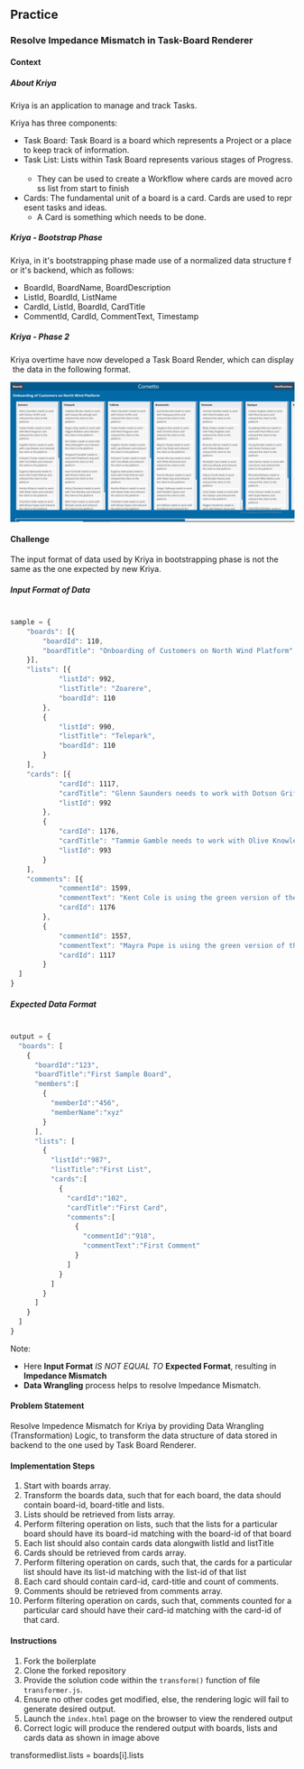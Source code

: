 ## Practice

### Resolve Impedance Mismatch in Task-Board Renderer

#### Context

##### About Kriya

Kriya is an application to manage and track Tasks. 

Kriya has three components:

- Task Board: Task Board is a board which represents a Project or a place to keep track of information.
- Task List: Lists within Task Board represents various stages of Progress. 
	- They can be used to create a Workflow where cards are moved across list from start to finish
- Cards: The fundamental unit of a board is a card. Cards are used to represent tasks and ideas.
    - A Card is something which needs to be done.


##### Kriya - Bootstrap Phase

Kriya, in it's bootstrapping phase made use of a normalized data structure for it's backend, which as follows:
- BoardId, BoardName, BoardDescription
- ListId, BoardId, ListName
- CardId, ListId, BoardId, CardTitle
- CommentId, CardId, CommentText, Timestamp

##### Kriya - Phase 2

Kriya overtime have now developed a Task Board Render, which can display the data in the following format.

![](images/kriya-task-board.png)

#### Challenge

The input format of data used by Kriya in bootstrapping phase is not the same as the one expected by new Kriya.

##### Input Format of Data

```javascript

sample = {
    "boards": [{
        "boardId": 110,
        "boardTitle": "Onboarding of Customers on North Wind Platform"
    }],
    "lists": [{
            "listId": 992,
            "listTitle": "Zoarere",
            "boardId": 110
        },
        {
            "listId": 990,
            "listTitle": "Telepark",
            "boardId": 110
        }
    ],
    "cards": [{
            "cardId": 1117,
            "cardTitle": "Glenn Saunders needs to work with Dotson Griffin",
            "listId": 992
        },
        {
            "cardId": 1176,
            "cardTitle": "Tammie Gamble needs to work with Olive Knowles",
            "listId": 993
        }
    ],
    "comments": [{
            "commentId": 1599,
            "commentText": "Kent Cole is using the green version of the platform",
            "cardId": 1176
        },
        {
            "commentId": 1557,
            "commentText": "Mayra Pope is using the green version of the platform.",
            "cardId": 1117
        }
  ]
}


```

##### Expected Data Format

```javascript

output = {
  "boards": [
    {
      "boardId":"123",
      "boardTitle":"First Sample Board",
      "members":[
        {
          "memberId":"456",
          "memberName":"xyz"
        }
      ],
      "lists": [
        {
          "listId":"987",
          "listTitle":"First List",
          "cards":[
            {
              "cardId":"102",
              "cardTitle":"First Card",
              "comments":[
                {
                  "commentId":"918",
                  "commentText":"First Comment"
                }
              ]
            }
          ]
        }
      ]
    }
  ]
}


```


Note: 
- Here **Input Format** *IS NOT EQUAL TO* **Expected Format**, resulting in **Impedance Mismatch**
- **Data Wrangling** process helps to resolve Impedance Mismatch.

#### Problem Statement

Resolve Impedence Mismatch for Kriya by providing Data Wrangling (Transformation) Logic, to transform the data structure of data stored in backend to the one used by Task Board Renderer.

#### Implementation Steps

1. Start with boards array.
2. Transform the boards data, such that for each board, the data should contain board-id, board-title and lists.
3. Lists should be retrieved from lists array.
4. Perform filtering operation on lists, such that the lists for a particular board should have its board-id matching with the board-id of that board
5. Each list should also contain cards data alongwith listId and listTitle
6. Cards should be retrieved from cards array.
7. Perform filtering operation on cards, such that, the cards for a particular list should have its list-id matching with the list-id of that list
8. Each card should contain card-id, card-title and count of comments.
9. Comments should be retrieved from comments array.
10. Perform filtering operation on cards, such that, comments counted for a particular card should have their card-id matching with the card-id of that card.

#### Instructions

1. Fork the boilerplate
2. Clone the forked repository
3. Provide the solution code within the `transform()` function of file `transformer.js`.
4. Ensure no other codes get modified, else, the rendering logic will fail to generate desired output.
5. Launch the `index.html` page on the browser to view the rendered output
6. Correct logic will produce the rendered output with boards, lists and cards data as shown in image above


transformedlist.lists = boards[i].lists